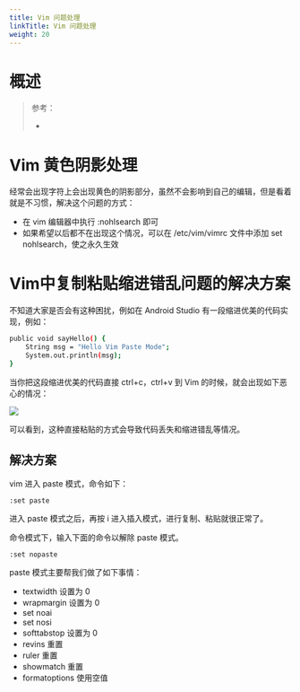```yaml
---
title: Vim 问题处理
linkTitle: Vim 问题处理
weight: 20
---
```


# 概述

> 参考：
>
> -

# Vim 黄色阴影处理

经常会出现字符上会出现黄色的阴影部分，虽然不会影响到自己的编辑，但是看着就是不习惯，解决这个问题的方式：

- 在 vim 编辑器中执行 :nohlsearch 即可
- 如果希望以后都不在出现这个情况，可以在 /etc/vim/vimrc 文件中添加 set nohlsearch，使之永久生效

# Vim中复制粘贴缩进错乱问题的解决方案

不知道大家是否会有这种困扰，例如在 Android Studio 有一段缩进优美的代码实现，例如：

```bash
public void sayHello() {
    String msg = "Hello Vim Paste Mode";
    System.out.println(msg);
}
```

当你把这段缩进优美的代码直接 ctrl+c，ctrl+v 到 Vim 的时候，就会出现如下恶心的情况：

![](https://notes-learning.oss-cn-beijing.aliyuncs.com/dssefy/1616166238841-3e8c3b7d-589a-4ded-9c81-77f47e2ada04.png)

可以看到，这种直接粘贴的方式会导致代码丢失和缩进错乱等情况。

## **解决方案**

vim 进入 paste 模式，命令如下：

```
:set paste
```

进入 paste 模式之后，再按 i 进入插入模式，进行复制、粘贴就很正常了。

命令模式下，输入下面的命令以解除 paste 模式。

```
:set nopaste
```

paste 模式主要帮我们做了如下事情：

- textwidth 设置为 0
- wrapmargin 设置为 0
- set noai
- set nosi
- softtabstop 设置为 0
- revins 重置
- ruler 重置
- showmatch 重置
- formatoptions 使用空值
